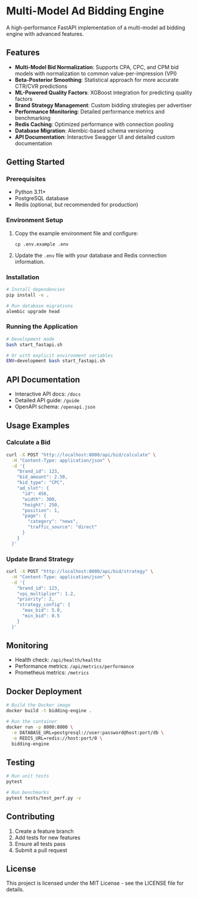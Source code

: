 # Multi-Model Ad Bidding Engine

A high-performance FastAPI implementation of a multi-model ad bidding engine with advanced features.

## Features

- **Multi-Model Bid Normalization**: Supports CPA, CPC, and CPM bid models with normalization to common value-per-impression (VPI)
- **Beta-Posterior Smoothing**: Statistical approach for more accurate CTR/CVR predictions
- **ML-Powered Quality Factors**: XGBoost integration for predicting quality factors
- **Brand Strategy Management**: Custom bidding strategies per advertiser
- **Performance Monitoring**: Detailed performance metrics and benchmarking
- **Redis Caching**: Optimized performance with connection pooling
- **Database Migration**: Alembic-based schema versioning
- **API Documentation**: Interactive Swagger UI and detailed custom documentation

## Getting Started

### Prerequisites

- Python 3.11+
- PostgreSQL database
- Redis (optional, but recommended for production)

### Environment Setup

1. Copy the example environment file and configure:
   ```
   cp .env.example .env
   ```

2. Update the `.env` file with your database and Redis connection information.

### Installation

```bash
# Install dependencies
pip install -e .

# Run database migrations
alembic upgrade head
```

### Running the Application

```bash
# Development mode
bash start_fastapi.sh

# Or with explicit environment variables
ENV=development bash start_fastapi.sh
```

## API Documentation

- Interactive API docs: `/docs` 
- Detailed API guide: `/guide`
- OpenAPI schema: `/openapi.json`

## Usage Examples

### Calculate a Bid

```bash
curl -X POST "http://localhost:8000/api/bid/calculate" \
  -H "Content-Type: application/json" \
  -d '{
    "brand_id": 123,
    "bid_amount": 2.50,
    "bid_type": "CPC",
    "ad_slot": {
      "id": 456,
      "width": 300,
      "height": 250,
      "position": 1,
      "page": {
        "category": "news",
        "traffic_source": "direct"
      }
    }
  }'
```

### Update Brand Strategy

```bash
curl -X POST "http://localhost:8000/api/bid/strategy" \
  -H "Content-Type: application/json" \
  -d '{
    "brand_id": 123,
    "vpi_multiplier": 1.2,
    "priority": 2,
    "strategy_config": {
      "max_bid": 5.0,
      "min_bid": 0.5
    }
  }'
```

## Monitoring

- Health check: `/api/health/healthz`
- Performance metrics: `/api/metrics/performance`
- Prometheus metrics: `/metrics`

## Docker Deployment

```bash
# Build the Docker image
docker build -t bidding-engine .

# Run the container
docker run -p 8000:8000 \
  -e DATABASE_URL=postgresql://user:password@host:port/db \
  -e REDIS_URL=redis://host:port/0 \
  bidding-engine
```

## Testing

```bash
# Run unit tests
pytest

# Run benchmarks
pytest tests/test_perf.py -v
```

## Contributing

1. Create a feature branch
2. Add tests for new features
3. Ensure all tests pass
4. Submit a pull request

## License

This project is licensed under the MIT License - see the LICENSE file for details.